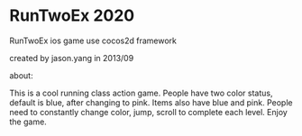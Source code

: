 # RunTwoEx 2020
RunTwoEx ios game use cocos2d framework

created by jason.yang in 2013/09 

about:

This is a cool running class action game. People have two color status, default is blue, after changing to pink. Items also have blue and pink. People need to constantly change color, jump, scroll to complete each level. Enjoy the game.